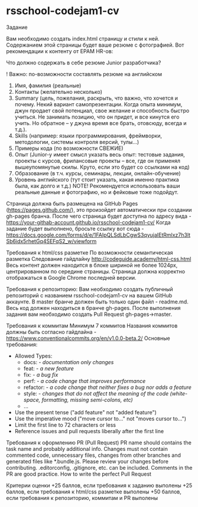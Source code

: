 # rsschool-codejam1-cv
Задание

Вам необходимо создать index.html страницу и стили к ней. Содержанием этой страницы будет ваше резюме с фотографией.
Вот рекомендации к контенту от EPAM HR-ов:

Что должно содержать в себе резюме Junior разработчика?
 
! Важно: по-возможности составлять резюме на английском

1. Имя, фамилия (реальные)
2. Контакты (желательно несколько)
3. Summary (цель, пожелания, раскрыть, что важно, что хочется и почему. 
Некий вариант самопрезентации. Когда опыта минимум, джун продает свой потенциал, 
свое желание и способность быстро учиться. Не занимать позицию, что он придет, 
и все кинутся его учить. Но обратное – у джуна время все брать, отовсюду, всегда и т.д.).
4. Skills (например: языки программирования, фреймворки, методологии, системы контроля версий, тулы...)
5. Примеры кода (по возможности СВЕЖИЕ)
6. Опыт (Junior-у имеет смысл указать весь опыт: тестовые задания, проекты с курсов,
фрилансовые проекты – все, где он применял вышеупомянутые скилы. 
Круто, если это будет со ссылками на код)
7. Образование (в т.ч. курсы, семинары, лекции, онлайн-обучение)
8. Уровень английского (тут стоит указать, какая именно практика была, как долго и т.д.)
NOTE! Рекомендуется использовать ваши реальные данные и фотографию, но и фейковые тоже подойдут.

Страница должна быть размещена на GitHub Pages (https://pages.github.com/), это произойдет автоматически при создании gh-pages бранча. После чего страница будет доступна по адресу вида - https://your-githab-account.github.io/rsschool-codejam1-cv/
Когда задание будет выполнено, бросьте ссылку вот сюда - https://docs.google.com/forms/d/e/1FAIpQLSdLbCgwS3qyujaIEtRmlxz7h3ltSb6idx5rhetGq4SEFqS2_w/viewform

Требования к html/css разметке
По возможности семантическая разметка
Следование гайдлайну http://codeguide.academy/html-css.html
Весь контент должен находится в блоке шириной не более 1024px, центрированном по середине страницы.
Страница должна корректно отображаться в Google Chrome последней версии.

Требования к репозиторию:
Вам необходимо создать публичный репозиторий c названием rsschool-codejam1-cv на вашем GitHub аккаунте.
В master бранче должен быть только один файл - readme.md.
Весь код должен находиться в бранче gh-pages.
После выполнения задания вам необходимо создать Pull Request gh-pages->master.

Требования к коммитам
Минимум 7 коммитов
Названия коммитов должны быть согласно гайдлайна - https://www.conventionalcommits.org/en/v1.0.0-beta.2/ Основные требования:
  * Allowed Types:
    * docs: - *documentation only changes*
    * feat: - *a new feature*
    * fix: - *a bug fix*
    * perf: - *a code change that improves performance*
    * refactor: - *a code change that neither fixes a bug nor adds a feature*
    * style: - *сhanges that do not affect the meaning of the code (white-space, formatting, missing semi-colons, etc)*
    * ...
  * Use the present tense ("add feature" not "added feature")
  * Use the imperative mood ("move cursor to..." not "moves cursor to...")
  * Limit the first line to 72 characters or less
  * Reference issues and pull requests liberally after the first line
  
Требования к оформлению PR (Pull Request)
PR name should contains the task name and probably additional info.
Changes must not contain commented code, unnecessary files, changes from other branches and generated files like *.bundle.js. Please review your changes before contributing. .editorconfig, .gitignore, etc. can be included.
Comments in the PR are good practice.
How to write the perfect Pull Request

Критерии оценки
+25 баллов, если требования к заданию выполены
+25 баллов, если требования к html/css разметке выполены
+50 баллов, если требования к репозиторию, коммитам и PR выполены
